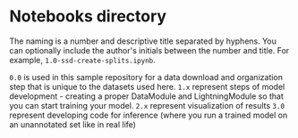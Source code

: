 # Notebooks directory



The naming is a number and descriptive title separated by hyphens.
You can optionally include the author's initials between the number and title.
For example, `1.0-ssd-create-splits.ipynb`.

`0.0` is used in this sample repository for a data download and organization step that is unique to the datasets used here.
`1.x` represent steps of model development - creating a proper DataModule and LightningModule so that you can start training your model.
`2.x` represent visualization of results
`3.0` represent developing code for inference (where you run a trained model on an unannotated set like in real life)
